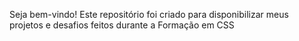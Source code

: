 Seja bem-vindo!
Este repositório foi criado para disponibilizar meus projetos e desafios feitos durante a Formação em CSS